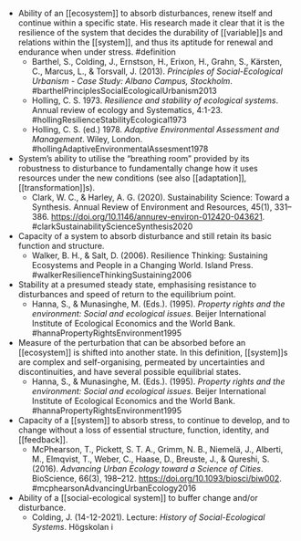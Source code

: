 - Ability of an [[ecosystem]] to absorb disturbances, renew itself and continue within a specific state. His research made it clear that it is the resilience of the system that decides the durability of [[variable]]s and relations within the [[system]], and thus its aptitude for renewal and endurance when under stress. #definition
	- Barthel, S., Colding, J., Ernstson, H., Erixon, H., Grahn, S., Kärsten, C., Marcus, L., & Torsvall, J. (2013). _Principles of Social-Ecological Urbanism - Case Study: Albano Campus, Stockholm_. #barthelPrinciplesSocialEcologicalUrbanism2013
	- Holling, C. S. 1973. _Resilience and stability of ecological systems_. Annual review of ecology and Systematics, 4:1-23. #hollingResilienceStabilityEcological1973
	- Holling, C. S. (ed.) 1978. _Adaptive Environmental Assessment and Management_. Wiley, London. #hollingAdaptiveEnvironmentalAssesment1978
- System’s ability to utilise the “breathing room” provided by its robustness to disturbance to fundamentally change how it uses resources under the new conditions (see also [[adaptation]], [[transformation]]s).
	- Clark, W. C., & Harley, A. G. (2020). Sustainability Science: Toward a Synthesis. Annual Review of Environment and Resources, 45(1), 331–386. https://doi.org/10.1146/annurev-environ-012420-043621. #clarkSustainabilityScienceSynthesis2020
- Capacity of a system to absorb disturbance and still retain its basic function and structure.
	- Walker, B. H., & Salt, D. (2006). Resilience Thinking: Sustaining Ecosystems and People in a Changing World. Island Press. #walkerResilienceThinkingSustaining2006
- Stability at a presumed steady state, emphasising resistance to disturbances and speed of return to the equilibrium point.
	- Hanna, S., & Munasinghe, M. (Eds.). (1995). _Property rights and the environment: Social and ecological issues_. Beijer International Institute of Ecological Economics and the World Bank. #hannaPropertyRightsEnvironment1995
- Measure of the perturbation that can be absorbed before an [[ecosystem]] is shifted into another state. In this definition, [[system]]s are complex and self-organising, permeated by uncertainties and discontinuities, and have several possible equilibrial states.
	- Hanna, S., & Munasinghe, M. (Eds.). (1995). _Property rights and the environment: Social and ecological issues_. Beijer International Institute of Ecological Economics and the World Bank. #hannaPropertyRightsEnvironment1995
- Capacity of a [[system]] to absorb stress, to continue to develop, and to change without a loss of essential structure, function, identity, and [[feedback]].
	- McPhearson, T., Pickett, S. T. A., Grimm, N. B., Niemelä, J., Alberti, M., Elmqvist, T., Weber, C., Haase, D., Breuste, J., & Qureshi, S. (2016). _Advancing Urban Ecology toward a Science of Cities_. BioScience, 66(3), 198–212. https://doi.org/10.1093/biosci/biw002. #mcphearsonAdvancingUrbanEcology2016
- Ability of a [[social-ecological system]] to buffer change and/or disturbance.
	- Colding, J. (14-12-2021). Lecture: _History of Social-Ecological Systems_. Högskolan i